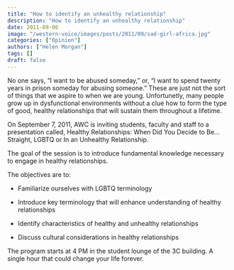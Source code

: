```yaml
---
title: "How to identify an unhealthy relationship"
description: "How to identify an unhealthy relationship"
date: 2011-09-06
image: "/western-voice/images/posts/2011/09/sad-girl-africa.jpg"
categories: ["Opinion"]
authors: ["Helen Morgan"]
tags: []
draft: false
---
```

No one says, “I want to be abused someday,” or, “I want to spend twenty years in prison someday for abusing someone.” These are just not the sort of things that we aspire to when we are young. Unfortunetly, many people grow up in dysfunctional environments without a clue how to form the type of good, healthy relationships that will sustain them throughout a lifetime.

On September 7, 2011, AWC is inviting students, faculty and staff to a presentation called, Healthy Relationships: When Did You Decide to Be…Straight, LGBTQ or In an Unhealthy Relationship.

The goal of the session is to introduce fundamental knowledge necessary to engage in healthy relationships.

The objectives are to:

* Familiarize ourselves with LGBTQ terminology

* Introduce key terminology that will enhance understanding of healthy relationships

* Identify characteristics of healthy and unhealthy relationships

* Discuss cultural considerations in healthy relationships

The program starts at 4 PM in the student lounge of the 3C building. A single hour that could change your life forever.